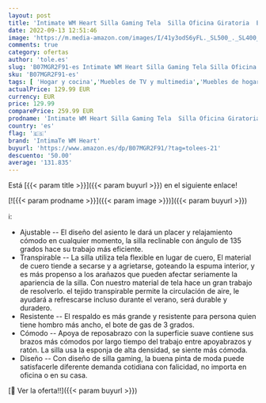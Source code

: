 ```yaml
---
layout: post
title: 'Intimate WM Heart Silla Gaming Tela  Silla Oficina Giratoria  Ergonómica Silla con Alto Respaldo Altura Ajustable y Mecanismo de Inclinación  Gris'
date: 2022-09-13 12:51:46
image: 'https://m.media-amazon.com/images/I/41y3odS6yFL._SL500_._SL400_.jpg'
comments: true
category: ofertas
author: 'tole.es'
slug: 'B07MGR2F91-es Intimate WM Heart Silla Gaming Tela Silla Oficina...'
sku: 'B07MGR2F91-es'
tags: [ 'Hogar y cocina','Muebles de TV y multimedia','Muebles de hogar','Sillas Gaming','intimate wm heart','oficina','silla','🇪🇸', ]
actualPrice: 129.99 EUR
currency: EUR
price: 129.99
comparePrice: 259.99 EUR
prodname: 'Intimate WM Heart Silla Gaming Tela  Silla Oficina Giratoria  Ergonómica Silla con Alto Respaldo Altura Ajustable y Mecanismo de Inclinación  Gris'
country: 'es'
flag: '🇪🇸'
brand: 'IntimaTe WM Heart'
buyurl: 'https://www.amazon.es/dp/B07MGR2F91/?tag=tolees-21'
descuento: '50.00'
average: '131.835'
---
```


Está [{{< param title >}}]({{< param buyurl >}}) en el siguiente enlace!

[![{{< param prodname >}}]({{< param image >}})]({{< param buyurl >}})

ℹ️:

- Ajustable -- El diseño del asiento le dará un placer y relajamiento cómodo en cualquier momento, la silla reclinable con ángulo de 135 grados hace su trabajo más eficiente.
- Transpirable -- La silla utiliza tela flexible en lugar de cuero, El material de cuero tiende a secarse y a agrietarse, goteando la espuma interior, y es más propenso a los arañazos que pueden afectar seriamente la apariencia de la silla. Con nuestro material de tela hace un gran trabajo de resolverlo. el tejido transpirable permite la circulación de aire, le ayudará a refrescarse incluso durante el verano, será durable y duradero.
- Resistente -- El respaldo es más grande y resistente para persona quien tiene hombro más ancho, el bote de gas de 3 grados.
- Cómodo -- Apoya de reposabrazo con la superficie suave contiene sus brazos más cómodos por largo tiempo del trabajo entre apoyabrazos y ratón. La silla usa la esponja de alta densidad, se siente más cómoda.
- Diseño -- Con diseño de silla gaming, la buena pinta de moda puede satisfacerle diferente demanda cotidiana con falicidad, no importa en oficina o en su casa.

[🛒 Ver la oferta!!]({{< param buyurl >}})
